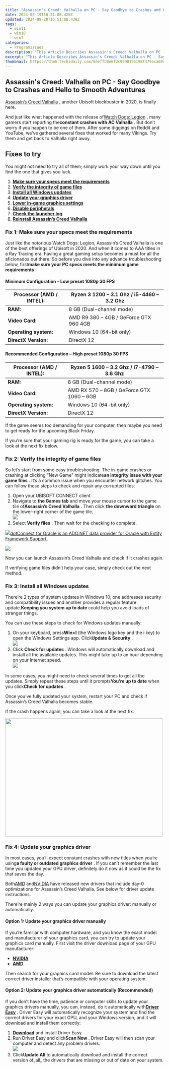 ```yaml
---
title: "Assassin's Creed: Valhalla on PC - Say Goodbye to Crashes and Hello to Smooth Adventures!"
date: 2024-08-19T16:51:08.428Z
updated: 2024-08-20T16:51:08.428Z
tags:
  - win11
  - win10
  - win7
categories:
  - ProgramIssues
description: "This Article Describes Assassin's Creed: Valhalla on PC - Say Goodbye to Crashes and Hello to Smooth Adventures!"
excerpt: "This Article Describes Assassin's Creed: Valhalla on PC - Say Goodbye to Crashes and Hello to Smooth Adventures!"
thumbnail: https://thmb.techidaily.com/8eeffb0e6f2c9998156198f379aca60dcf8cc0a8121a8e9ad6701616d8eaae16.jpg
---
```


## Assassin's Creed: Valhalla on PC - Say Goodbye to Crashes and Hello to Smooth Adventures

[Assassin’s Creed Valhalla](https://www.epicgames.com/store/en-US/p/assassins-creed-valhalla?epic%5Fcreator%5Fid=28725b529b5346a38a080b6a920aa97a&epic%5Fgame%5Fid=400347196e674de89c23cc2a7f2121db) , another Ubisoft blockbuster in 2020, is finally here.

 And just like what happened with the release of[Watch Dogs: Legion](https://www.epicgames.com/store/en-US/p/watch-dogs-legion?epic%5Fcreator%5Fid=28725b529b5346a38a080b6a920aa97a&epic%5Fgame%5Fid=0a84818055e740a7be21a2e5b6162703) , many gamers start reporting the**constant crashes with AC Valhalla** . But don’t worry if you happen to be one of them. After some diggings on Reddit and YouTube, we’ve gathered several fixes that worked for many Vikings. Try them and get back to Valhalla right away.

## Fixes to try

 You might not need to try all of them; simply work your way down until you find the one that gives you luck.

1. [**Make sure your specs meet the requirements**](https://tools.techidaily.com/drivereasy/download/)
2. [**Verify the integrity of game files**](https://tools.techidaily.com/drivereasy/download/)
3. [**Install all Windows updates**](https://tools.techidaily.com/drivereasy/download/)
4. [**Update your graphics driver**](https://tools.techidaily.com/drivereasy/download/)
5. [**Lower in-game graphics settings**](https://tools.techidaily.com/drivereasy/download/)
6. [**Disable peripherals**](https://tools.techidaily.com/drivereasy/download/)
7. **[Check the launcher log](https://tools.techidaily.com/drivereasy/download/)**
8. **[Reinstall Assassin’s Creed Valhalla](https://tools.techidaily.com/drivereasy/download/)**

### Fix 1: Make sure your specs meet the requirements

 Just like the notorious Watch Dogs: Legion, Assassin’s Creed Valhalla is one of the best offerings of Ubisoft in 2020\. And when it comes to AAA titles in a Ray Tracing era, having a great gaming setup becomes a must for all the aficionados out there. So before you dive into any advance troubleshooting below, first**make sure your PC specs meets the minimum game requirements** :

#### **Minimum Configuration – Low preset 1080p 30 FPS**

| **Processor (AMD / INTEL):** | Ryzen 3 1200 – 3.1 Ghz / i5-4460 – 3.2 Ghz |
| ---------------------------- | ------------------------------------------ |
| **RAM:**                     | 8 GB (Dual-channel mode)                   |
| **Video Card:**              | AMD R9 380 – 4GB / GeForce GTX 960 4GB     |
| **Operating system:**        | Windows 10 (64-bit only)                   |
| **DirectX Version:**         | DirectX 12                                 |

#### **Recommended Configuration – High preset 1080p 30 FPS**

| **Processor (AMD / INTEL):** | Ryzen 5 1600 – 3.2 Ghz / i7-4790 – 3.6 Ghz |
| ---------------------------- | ------------------------------------------ |
| **RAM:**                     | 8 GB (Dual-channel mode)                   |
| **Video Card:**              | AMD RX 570 – 8GB / GeForce GTX 1060 – 6GB  |
| **Operating system:**        | Windows 10 (64-bit only)                   |
| **DirectX Version:**         | DirectX 12                                 |

 If the game seems too demanding for your computer, then maybe you need to get ready for the upcoming Black Friday.

 If you’re sure that your gaming rig is ready for the game, you can take a look at the next fix below.

### Fix 2: Verify the integrity of game files

 So let’s start from some easy troubleshooting. The in-game crashes or crashing at clicking “New Game” might indicate**an integrity issue with your game files** . It’s a common issue when you encounter network glitches. You can follow these steps to check and repair any corrupted files:

1. Open your UBISOFT CONNECT client.
2. Navigate to **the Games tab** and move your mouse cursor to the game tile of**Assassin’s Creed Valhalla** . Then click **the downward triangle** on the lower-right corner of the game tile.  
![](https://images.drivereasy.com/wp-content/uploads/2020/11/valhalla-verify-1.jpg)
3. Select **Verify files** . Then wait for the checking to complete.  
<!-- affiliate ads begin -->
<a href="https://checkout.devart.com/order/checkout.php?PRODS=5023555&QTY=1&AFFILIATE=108875&CART=1"><img src="https://secure.avangate.com/images/merchant/45b430710ad04765a6afd58d9d9fafca/products/dotConnect_O.png" border="0">dotConnect for Oracle is an ADO.NET data provider for Oracle with Entity Framework Support.</a>
<!-- affiliate ads end -->
![](https://images.drivereasy.com/wp-content/uploads/2020/11/valhalla-verify-2.jpg)

 Now you can launch Assassin’s Creed Valhalla and check if it crashes again.

 If verifying game files didn’t help your case, simply check out the next method.

### Fix 3: Install all Windows updates

 There’re 2 types of system updates in Windows 10, one addresses security and compatibility issues and another provides a regular feature update.**Keeping you system up to date** could help you avoid loads of stranger things.

You can use these steps to check for Windows updates manually:

1. On your keyboard, press**Win+I** (the Windows logo key and the i key) to open the Windows Settings app. Click**Update & Security** .  
![](https://images.drivereasy.com/wp-content/uploads/2020/08/windows-setting-app-security-update.jpg)
2. Click **Check for updates** . Windows will automatically download and install all the available updates. This might take up to an hour depending on your Internet speed.  
![](https://images.drivereasy.com/wp-content/uploads/2020/08/windows-security-update-click-check-for-update.jpg)

 In some cases, you might need to check several times to get all the updates. Simply repeat these steps until it prompts**You’re up to date** when you click**Check for updates** .

 Once you’ve fully updated your system, restart your PC and check if Assassin’s Creed Valhalla becomes stable.

If the crash happens again, you can take a look at the next fix.

<!-- affiliate ads begin -->
<a href="https://electronicx.pxf.io/c/5597632/1872456/14483" target="_top" id="1872456"><img src="//a.impactradius-go.com/display-ad/14483-1872456" border="0" alt="" width="500" height="375"/></a><img height="0" width="0" src="https://imp.pxf.io/i/5597632/1872456/14483" style="position:absolute;visibility:hidden;" border="0" />
<!-- affiliate ads end -->
### Fix 4: Update your graphics driver

 In most cases, you’ll expect constant crashes with new titles when you’re using**a faulty or outdated graphics driver** . If you can’t remember the last time you updated your GPU driver, definitely do it now as it could be the fix that saves the day.

 Both[AMD](https://www.amd.com/en/support/kb/release-notes/rn-rad-win-20-11-1) and[NVIDIA](https://www.nvidia.com/en-us/geforce/news/call-of-duty-black-ops-cold-war-game-ready-driver/) have released new drivers that include day-0 optimizations for Assassin’s Creed Valhalla. See below for driver update instructions.

 There’re mainly 2 ways you can update your graphics driver: manually or automatically.

#### Option 1: Update your graphics driver manually

 If you’re familiar with computer hardware, and you know the exact model and manufacturer of your graphics card, you can try to update your graphics card manually. First visit the driver download page of your GPU manufacturer:

* [**NVIDIA**](https://tools.techidaily.com/drivereasy/download/)
* [**AMD**](https://www.amd.com/en/support)

 Then search for your graphics card model. Be sure to download the latest correct driver installer that’s compatible with your operating system.

#### Option 2: Update your graphics driver automatically (Recommended)

 If you don’t have the time, patience or computer skills to update your graphics drivers manually, you can, instead, do it automatically with[**Driver Easy**](https://tools.techidaily.com/drivereasy/download/) . Driver Easy will automatically recognize your system and find the correct drivers for your exact GPU, and your Windows version, and it will download and install them correctly:

1. [**Download**](https://tools.techidaily.com/drivereasy/download/) and install Driver Easy.
2. Run Driver Easy and click**Scan Now** . Driver Easy will then scan your computer and detect any problem drivers.  
![](https://images.drivereasy.com/wp-content/uploads/2020/08/Scan-now.jpg)
3. Click**Update All** to automatically download and install the correct version of_all_ the drivers that are missing or out of date on your system.  
<!-- affiliate ads begin -->
<span id="1793213">
					<video width="1080" height="1620" style="cursor:pointer"
           poster="//a.impactradius-go.com/display-clicktoplayimage/1793213.jpeg"
           onclick="if(!this.playClicked){this.play();this.setAttribute('controls',true);this.playClicked=true;}">
	   <source src="//a.impactradius-go.com/display-ad/19135-1793213">
	   <img src="//a.impactradius-go.com/display-clicktoplayimage/1793213.jpeg" style="border: none; height: 100%; width: 100%; object-fit: contain">
	</video>
	<div style="width:1080px;text-align:center"><a href="javascript:window.open(decodeURIComponent('https%3A%2F%2Ftinyland.pxf.io%2Fc%2F5597632%2F1793213%2F19135'), '_blank');void(0);">Click here</a></div>
</span>
<img height="0" width="0" src="https://imp.pxf.io/i/5597632/1793213/19135" style="position:absolute;visibility:hidden;" border="0" />
<!-- affiliate ads end -->
 (This requires the **[Pro version](https://tools.techidaily.com/drivereasy/download/)**  – you’ll be prompted to upgrade when you click Update All. If you don’t want to pay for the Pro version, you can still download and install all the drivers you need with the free version; you just have to download them one at a time, and manually install them, the normal Windows way.)  
![](https://images.drivereasy.com/wp-content/uploads/2020/09/de-update-all-rtx-3080.jpg)

<!-- affiliate ads begin -->
<a href="https://secure.2checkout.com/order/checkout.php?PRODS=4531356&QTY=1&AFFILIATE=108875&CART=1"><img src="https://secure.avangate.com/images/merchant/8fdd149fcaa7058caccc9c4ad5b0d89a/products/tss-box.JPG" border="0">The Tube Sites Submitter is a fast and efficient tool for anyone who needs to upload videos quickly, easily and automatically to hundreds of tube sites in mere minutes . </a>
<!-- affiliate ads end -->
**The Pro version of Driver Easy** comes with _full technical support_ . If you need assistance, please contact **Driver Easy’s support team** at **[support@drivereasy.com](https://tools.techidaily.com/drivereasy/download/) .**

 Once you’ve updated your graphics driver, restart your PC and test the gameplay in Assassin’s Creed Valhalla.

 If the driver update doesn’t do the trick for you, simply continue to the next fix below.

<!-- affiliate ads begin -->
<a href="https://bluettius.sjv.io/c/5597632/2027209/17108" target="_top" id="2027209"><img src="//a.impactradius-go.com/display-ad/17108-2027209" border="0" alt="" width="300" height="250"/></a><img height="0" width="0" src="https://imp.pxf.io/i/5597632/2027209/17108" style="position:absolute;visibility:hidden;" border="0" />
<!-- affiliate ads end -->
### Fix 5: Lower in-game graphics settings

 Assassin’s Creed Valhalla offers in-depth customization options, meaning that you can tweak all kinds of settings to make the most of your game and hardware. But new games tend to be buggy. It’s very likely that some settings are still under development. Worst case scenario, they could be the culprit of your crashes.

 Therefore, if you can touch the game options before it crashes, try**lowering your graphics settings** and see if it helps:

1. Open Assassin’s Creed Valhalla and go to**Option Menu** .
2. Navigate to the**Graphics** tab. Turn off or set every options to**Low** .  
![](https://images.drivereasy.com/wp-content/uploads/2020/11/valhalla-lower-settings.jpg)
3. Continue your game and check if it crashes again.
<!-- affiliate ads begin -->
<a href="https://secure.2checkout.com/order/checkout.php?PRODS=4550420&QTY=1&AFFILIATE=108875&CART=1"><img src="https://www.pearlmountainsoft.com/n_img/product/pic/f_02.jpg" border="0">PearlMountain Image Converter</a>
<!-- affiliate ads end -->

 If this trick failed to solve your problem, you can move on to the next one.

### Fix 6: Disable peripherals

 To some pro-gamers, a controller can be a whole lot more comfortable than a mouse and keyboard. While peripherals surely add more fun to games, there have been reports that they can also have compatibility issues with new titles. So if you’re using peripherals (e.g. controllers) in Assassin’s Creed Valhalla, try**returning to the classic mouse and keyboard bundle** and see if it helps.

 If disabling peripherals doesn’t work for you, or you’re not using any at the first place, you can take a look at the next fix below.

### Fix 7: Check the launcher log

 If you’re a tech-savvy player, one effective way to troubleshoot is to check the**launcher\_log.txt** after crashing. The default location to find your log files is:**C:\\Program Files (x86)\\Ubisoft\\Ubisoft Game Launcher\\logs** . In the file named**launcher\_log.txt** , you should see what happened exactly. Check if the crash involves certain game files. If yes, delete them and run a**Scan and Repair** to re-download the latest files.

<!-- affiliate ads begin -->
<a href="https://store.nero.com/order/checkout.php?PRODS=42296740&QTY=1&AFFILIATE=108875&CART=1"><img src="https://www.nero.com/nero-com-wAssets/img/banners/2023/biu/Nero_BackItUp_Screen_2.webp" border="0"></a>
<!-- affiliate ads end -->
### Fix 8: Reinstall Assassin’s Creed Valhalla

[According to some Vikings](https://discussions.ubisoft.com/topic/76984/can-t-get-past-the-ac-valhalla-start-before-the-game-launches/21?lang=en-US) , **doing a clean reinstallation of Assassin’s Creed Valhalla** could be a potential fix to the crash. So if you’ve tried all the fixes above and none works for you, you can try to perform a reinstallation of Assassin’s Creed Valhalla. It allows you to get the latest build of the game, which might include a new patch targeting the crashing issue.

---

 So these are the fixes to your crashing issue with Assassin’s Creed Valhalla. Hopefully, you’ve stopped the crash and can return to the open world. As always, if you have any questions or ideas, feel free to leave a comment and we’ll get back to you shortly.

<ins class="adsbygoogle"
     style="display:block"
     data-ad-format="autorelaxed"
     data-ad-client="ca-pub-7571918770474297"
     data-ad-slot="1223367746"></ins>



<ins class="adsbygoogle"
     style="display:block"
     data-ad-client="ca-pub-7571918770474297"
     data-ad-slot="8358498916"
     data-ad-format="auto"
     data-full-width-responsive="true"></ins>


